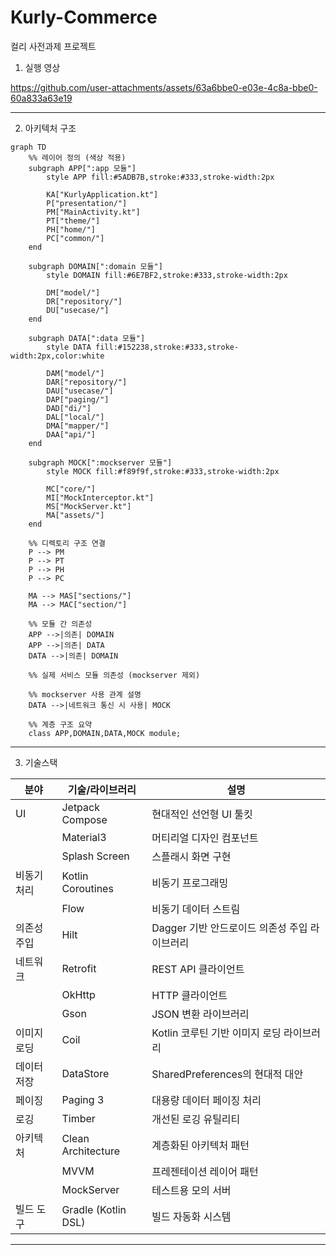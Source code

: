 # Kurly-Commerce
컬리 사전과제 프로젝트

1. 실행 영상 

https://github.com/user-attachments/assets/63a6bbe0-e03e-4c8a-bbe0-60a833a63e19

-----------------------------------------------------------------------------------------------------------------------------------------------
2. 아키텍처 구조

```mermaid
graph TD
    %% 레이어 정의 (색상 적용)
    subgraph APP[":app 모듈"]
        style APP fill:#5ADB7B,stroke:#333,stroke-width:2px
        
        KA["KurlyApplication.kt"]
        P["presentation/"]
        PM["MainActivity.kt"]
        PT["theme/"]
        PH["home/"]
        PC["common/"]
    end

    subgraph DOMAIN[":domain 모듈"]
        style DOMAIN fill:#6E7BF2,stroke:#333,stroke-width:2px
        
        DM["model/"]
        DR["repository/"]
        DU["usecase/"]
    end

    subgraph DATA[":data 모듈"]
        style DATA fill:#152238,stroke:#333,stroke-width:2px,color:white
        
        DAM["model/"]
        DAR["repository/"]
        DAU["usecase/"]
        DAP["paging/"]
        DAD["di/"]
        DAL["local/"]
        DMA["mapper/"]
        DAA["api/"]
    end

    subgraph MOCK[":mockserver 모듈"]
        style MOCK fill:#f89f9f,stroke:#333,stroke-width:2px
        
        MC["core/"]
        MI["MockInterceptor.kt"]
        MS["MockServer.kt"]
        MA["assets/"]
    end
    
    %% 디렉토리 구조 연결
    P --> PM
    P --> PT
    P --> PH
    P --> PC
    
    MA --> MAS["sections/"]
    MA --> MAC["section/"]
    
    %% 모듈 간 의존성
    APP -->|의존| DOMAIN
    APP -->|의존| DATA
    DATA -->|의존| DOMAIN
    
    %% 실제 서비스 모듈 의존성 (mockserver 제외)
    
    %% mockserver 사용 관계 설명
    DATA -->|네트워크 통신 시 사용| MOCK
    
    %% 계층 구조 요약
    class APP,DOMAIN,DATA,MOCK module;
```

-----------------------------------------------------------------------------------------------------------------------------------------------
3. 기술스택

| 분야 | 기술/라이브러리 | 설명 |
|------|---------------|------|
| UI | Jetpack Compose | 현대적인 선언형 UI 툴킷 |
| | Material3 | 머티리얼 디자인 컴포넌트 |
| | Splash Screen | 스플래시 화면 구현 |
| 비동기 처리 | Kotlin Coroutines | 비동기 프로그래밍 |
| | Flow | 비동기 데이터 스트림 |
| 의존성 주입 | Hilt | Dagger 기반 안드로이드 의존성 주입 라이브러리 |
| 네트워크 | Retrofit | REST API 클라이언트 |
| | OkHttp | HTTP 클라이언트 |
| | Gson | JSON 변환 라이브러리 |
| 이미지 로딩 | Coil | Kotlin 코루틴 기반 이미지 로딩 라이브러리 |
| 데이터 저장 | DataStore | SharedPreferences의 현대적 대안 |
| 페이징 | Paging 3 | 대용량 데이터 페이징 처리 |
| 로깅 | Timber | 개선된 로깅 유틸리티 |
| 아키텍처 | Clean Architecture | 계층화된 아키텍처 패턴 |
| | MVVM | 프레젠테이션 레이어 패턴 |
| | MockServer | 테스트용 모의 서버 |
| 빌드 도구 | Gradle (Kotlin DSL) | 빌드 자동화 시스템 |

-----------------------------------------------------------------------------------------------------------------------------------------------

